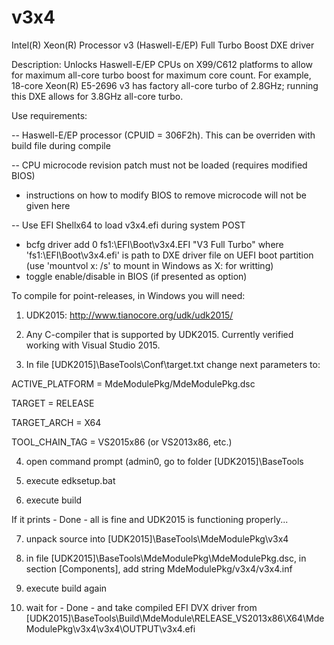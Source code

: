 # v3x4
Intel(R) Xeon(R) Processor v3 (Haswell-E/EP) Full Turbo Boost DXE driver

Description: Unlocks Haswell-E/EP CPUs on X99/C612 platforms to allow for maximum all-core turbo boost for maximum core count.  For example, 18-core Xeon(R) E5-2696 v3 has factory all-core turbo of 2.8GHz; running this DXE allows for 3.8GHz all-core turbo.

Use requirements:

-- Haswell-E/EP processor (CPUID = 306F2h). This can be overriden with build file during compile

-- CPU microcode revision patch must not be loaded (requires modified BIOS)
  - instructions on how to modify BIOS to remove microcode will not be given here

-- Use EFI Shellx64 to load v3x4.efi during system POST
  - bcfg driver add 0 fs1:\EFI\Boot\v3x4.EFI "V3 Full Turbo" where 'fs1:\EFI\Boot\v3x4.efi' is path to DXE driver file on UEFI boot partition (use 'mountvol x: /s' to mount in Windows as X: for writting)
  - toggle enable/disable in BIOS (if presented as option)

To compile for point-releases, in Windows you will need:

1) UDK2015: http://www.tianocore.org/udk/udk2015/

2) Any C-compiler that is supported by UDK2015. Currently verified working with Visual Studio 2015.

3) In file [UDK2015]\BaseTools\Conf\target.txt change next parameters to:

ACTIVE_PLATFORM = MdeModulePkg/MdeModulePkg.dsc

TARGET = RELEASE

TARGET_ARCH = X64

TOOL_CHAIN_TAG = VS2015x86 (or VS2013x86, etc.)

4) open command prompt (admin0, go to folder [UDK2015]\BaseTools

5) execute edksetup.bat

6) execute build

If it prints - Done - all is fine and UDK2015 is functioning properly...
 
7) unpack source into [UDK2015]\BaseTools\MdeModulePkg\v3x4

8) in file [UDK2015]\BaseTools\MdeModulePkg\MdeModulePkg.dsc, in section [Components], add string MdeModulePkg/v3x4/v3x4.inf

9) execute build again

10) wait for - Done - and take compiled EFI DVX driver from
[UDK2015]\BaseTools\Build\MdeModule\RELEASE_VS2013x86\X64\MdeModulePkg\v3x4\v3x4\OUTPUT\v3x4.efi

